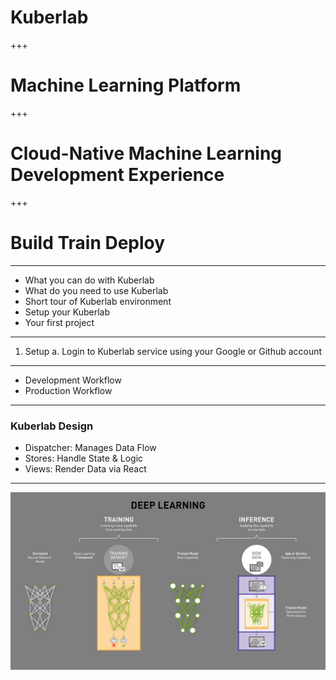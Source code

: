 # Kuberlab 
+++
# Machine Learning Platform
+++
# Cloud-Native Machine Learning Development Experience
+++
# Build Train Deploy

---

- What you can do with Kuberlab
- What do you need to use Kuberlab
- Short tour of Kuberlab environment
- Setup your Kuberlab
- Your first project

---

1. Setup
  a. Login to Kuberlab service using your Google or Github account

---

- Development Workflow
- Production Workflow

---

### Kuberlab Design

- Dispatcher: Manages Data Flow
- Stores: Handle State & Logic
- Views: Render Data via React

---
![Deep Learning](https://github.com/lsheiba/gitpitch/blob/master/ai_difference_between_deep_learning_training_inference.jpg)

